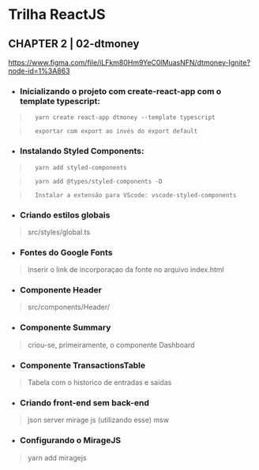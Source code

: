 # Trilha ReactJS

## CHAPTER 2 | 02-dtmoney

https://www.figma.com/file/iLFkm80Hm9YeC0lMuasNFN/dtmoney-Ignite?node-id=1%3A863

- ###    Inicializando o projeto com create-react-app com o template typescript:

>       yarn create react-app dtmoney --template typescript

>       exportar com export ao invés do export default

- ###    Instalando Styled Components:

>       yarn add styled-components

>       yarn add @types/styled-components -D

>       Instalar a extensão para VScode: vscode-styled-components

- ### Criando estilos globais

> src/styles/global.ts

- ### Fontes do Google Fonts

> inserir o link de incorporaçao da fonte no arquivo index.html

- ### Componente Header

> src/components/Header/

- ### Componente Summary

> criou-se, primeiramente, o componente Dashboard

- ### Componente TransactionsTable

> Tabela com o historico de entradas e saidas

- ### Criando front-end sem back-end

> json server
> mirage js (utilizando esse)
> msw

- ### Configurando o MirageJS

> yarn add miragejs